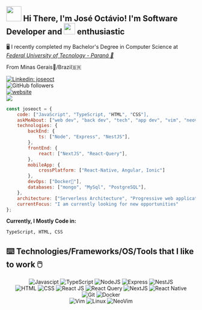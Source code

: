 <h2><img src="https://media.giphy.com/media/WUlplcMpOCEmTGBtBW/giphy.gif" width="40"> Hi There, I'm José Octávio! I'm Software Developer and <img src="https://emojis.slackmojis.com/emojis/images/1643514110/700/vim.png?1643514110" width="30"> enthusiastic</h2>

<p>
🖥️ I recently completed my Bachelor's Degree in Computer Science at 
<em><a href="https://www.utfpr.edu.br/" target="_blank">Federal University of Tecnology - Paraná 📜</a></em><br>
    <p>From Minas Gerais🔺/Brazil🇧🇷</p>
</p>

[![Linkedin: joseoct](https://img.shields.io/badge/-joseoct-blue?style=flat-square&logo=Linkedin&logoColor=white&link=https://www.linkedin.com/in/joseoct/)](https://www.linkedin.com/in/joseoct/)<br>
![GitHub followers](https://img.shields.io/github/followers/joseoct?label=Follow&style=social)<br>
[![website](https://img.shields.io/badge/Website-f6ad55.svg?&style=flat-square&logo=Google-Chrome&logoColor=black&link=https://joseoct.github.io/devfolio/)](https://joseoct.github.io/devfolio/)<br>
![](https://visitor-badge.glitch.me/badge?page_id=joseoct.joseoct)<br>

```javascript
const joseoct = {
    code: ["JavaScript", "TypeScript, "HTML", "CSS"],
    askMeAbout: ["web dev", "back dev", "tech", "app dev", "vim", "neovim", "linux"],
    technologies: {
        backEnd: {
            ts: ["Node", "Express", "NestJS"],
        },
        frontEnd: {
            react: ["NextJS", "React-Query"],
        },
        mobileApp: {
            crossPlatform: ["React-Native, Angular, Ionic"]
        },
        devOps: ["Docker🐳"],
        databases: ["mongo", "MySql", "PostgreSQL"],
    },
    architecture: ["Serverless Architecture", "Progressive web applications", "Single page applications"],
    currentFocus: "I am currently looking for new opportunities"
};
```
**Currently, I Mostly Code in:**
```text
TypeScript, HTML, CSS
```
## ⌨️ Technologies/Frameworks/OS/Tools that I like to work 🖱️ 

<div align="center">
    <div align="center">
      <img title="JavaScript" alt="Javascipt" src="https://img.shields.io/badge/JavaScript-F7DF1E?style=for-the-badge&logo=javascript&logoColor=black" />
      <img title="TypeScript" alt"TypeScript" src="https://img.shields.io/badge/TypeScript-007ACC?style=for-the-badge&logo=typescript&logoColor=white" />
      <img title="NodeJS" alt="NodeJS" src="https://img.shields.io/badge/NodeJS-339933?style=for-the-badge&logo=node.js&logoColor=white" />
      <img title="Express" alt"Express" src="https://img.shields.io/badge/Express-000000?style=for-the-badge&logo=express&logoColor=white" />
      <img title="NestJS" alt="NestJS" src="https://img.shields.io/badge/NestJS-E0234E?style=for-the-badge&logo=nestjs&logoColor=white" />
      <br>
      <img title="HTML-5" alt="HTML" src="https://img.shields.io/badge/HTML5-E34F26?style=for-the-badge&logo=html5&logoColor=white" />
      <img title="CSS-3" alt="CSS" src="https://img.shields.io/badge/CSS3-1572B6?style=for-the-badge&logo=css3&logoColor=white" />
      <img title="ReactJS" alt="React JS" src="https://img.shields.io/badge/React-20232A?style=for-the-badge&logo=react&logoColor=61DAFB" />
      <img title="React Query" alt="React Query" src="https://img.shields.io/badge/React%20Query-FF4154?style=for-the-badge&logo=reactquery&logoColor=white" />
      <img title="NextJS" alt="NextJS" src="https://img.shields.io/badge/NextJS-000000?style=for-the-badge&logo=next.js&logoColor=white" />
      <img title="React Native" alt="React Native" src="https://img.shields.io/badge/React Native-20232A?style=for-the-badge&logo=react&logoColor=61DAFB" />
      <br>
      <img title="Git" alt="Git" src="https://img.shields.io/badge/Git-F05032?style=for-the-badge&logo=git&logoColor=white" />
      <img title="Docker" alt="Docker" src="https://img.shields.io/badge/Docker-1766a5?style=for-the-badge&logo=docker&logoColor=white" />
      <br>
      <img title="Vim" alt="Vim" src="https://img.shields.io/badge/Vim-019733?style=for-the-badge&logo=vim&logoColor=white" />
      <img title="Linux" alt="Linux" src="https://img.shields.io/badge/Linux-FCC624?style=for-the-badge&logo=linux&logoColor=black" />
      <img title="NeoVim" alt="NeoVim" src="https://img.shields.io/badge/NeoVim-57A143?style=for-the-badge&logo=neovim&logoColor=white" />
    </div>
</div>
